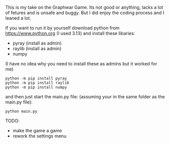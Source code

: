 This is my take on the Graphwar Game.
Its not good or anything, lacks a lot of fetures and is unsafe and buggy. But I did enjoy the coding process and I leaned a lot.

If you want to run it by yourself download python from https://www.python.org (I used 3.13) and install these libaries:
- pyray (install as admin)
- raylib (install as admin)
- numpy

(I have no idea why you need to install these as admins but it worked for me)

```
python -m pip install pyray
python -m pip install raylib
python -m pip install numpy
```

and then just start the main.py file: (assuming your in the same folder as the main.py file):

```
python main.py
```

TODO:
- make the game a game
- rework the settings menu
